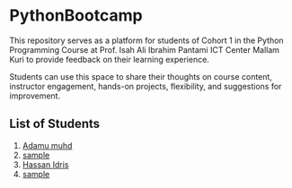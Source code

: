 # PythonBootcamp

This repository serves as a platform for students of Cohort 1 in the Python Programming Course at Prof. Isah Ali Ibrahim Pantami ICT Center Mallam Kuri to provide feedback on their learning experience. 

Students can use this space to share their thoughts on course content, instructor engagement, hands-on projects, flexibility, and suggestions for improvement. 

##  List of Students
1. [Adamu muhd](https://github.com/AdamsGeeky)
2. [sample](https://github.com/)
3. [Hassan Idris](https://github.com/hassanidris1433)
4. [sample](https://github.com/)

